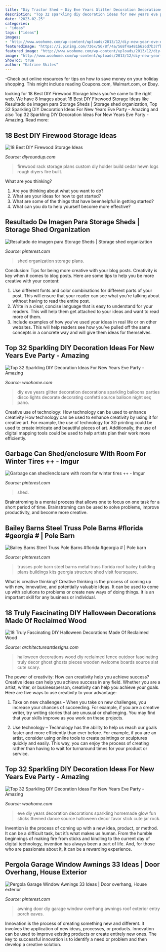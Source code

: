 ```yaml
---
title: "Diy Tractor Shed ~ Diy Eve Years Glitter Decoration Decorations Sparkling Balloons Parties Disco Lights Decorate Decorating Confetti Source Balloon Night Seç Pano"
description: "Top 32 sparkling diy decoration ideas for new years eve party"
date: "2023-02-25"
categories:
- "ideas"
tags: ["ideas"]
images:
- "http://www.woohome.com/wp-content/uploads/2013/12/diy-new-year-eve-decorations-20.jpg"
featuredImage: "https://i.pinimg.com/736x/56/8f/4a/568f4a481b626d7b37fb1b8fbd27df3c.jpg"
featured_image: "http://www.woohome.com/wp-content/uploads/2013/12/diy-new-year-eve-decorations-20.jpg"
image: "http://www.woohome.com/wp-content/uploads/2013/12/diy-new-year-eve-decorations-16-2.jpg"
ShowToc: true
author: "Katrine Skiles"
---
```



-Check out online resources for tips on how to save money on your holiday shopping. This might include reading Coupons.com, Walmart.com, or Ebay.

	

		
looking for 18 Best DIY Firewood Storage Ideas you've came to the right web. We have 8 Images about 18 Best DIY Firewood Storage Ideas like Resultado de imagen para Storage Sheds | Storage shed organization, Top 32 Sparkling DIY Decoration Ideas For New Years Eve Party - Amazing and also Top 32 Sparkling DIY Decoration Ideas For New Years Eve Party - Amazing. Read more:
		
    
## 18 Best DIY Firewood Storage Ideas

<img loading=lazy src="http://diyroundup.com/wp-content/uploads/2016/12/Firewood-Rack-From-Rough-Hewn-Cedar-Logs.jpeg" onerror="this.onerror=null;this.src='https://tse1.mm.bing.net/th?id=OIP.tzAMA7mxvV9VV-_l9pNcfAHaJ4&amp;pid=15.1';" alt="18 Best DIY Firewood Storage Ideas">

_Source: diyroundup.com_

>firewood rack storage plans custom diy holder build cedar hewn logs rough diyers fire built. 

	

What are you thinking?
1. Are you thinking about what you want to do?
2. What are your ideas for how to get started? 
3. What are some of the things that have beenhelpful in getting started?
4. What can you do to help yourself become more effective?

    
## Resultado De Imagen Para Storage Sheds | Storage Shed Organization

<img loading=lazy src="https://i.pinimg.com/736x/56/8f/4a/568f4a481b626d7b37fb1b8fbd27df3c.jpg" onerror="this.onerror=null;this.src='https://tse2.mm.bing.net/th?id=OIP.gtzKs8H1cYhKu4sV4NGOQQHaJ3&amp;pid=15.1';" alt="Resultado de imagen para Storage Sheds | Storage shed organization">

_Source: pinterest.com_

>shed organization storage plans. 

	

Conclusion: Tips for being more creative with your blog posts.
Creativity is key when it comes to blog posts. Here are some tips to help you be more creative with your content: 
1. Use different fonts and color combinations for different parts of your post. This will ensure that your reader can see what you’re talking about without having to read the entire post. 
2. Write in a clear, concise language that is easy to understand for your readers. This will help them get attached to your ideas and want to read more of them. 
3. Include examples of how you’ve used your ideas in real life or on other websites. This will help readers see how you’ve pulled off the same concepts in a concrete way and will give them ideas for themselves. 

    
## Top 32 Sparkling DIY Decoration Ideas For New Years Eve Party - Amazing

<img loading=lazy src="http://www.woohome.com/wp-content/uploads/2013/12/diy-new-year-eve-decorations-16-2.jpg" onerror="this.onerror=null;this.src='https://tse4.mm.bing.net/th?id=OIP.o598cfSnBrZRtR62dIQiIAHaRC&amp;pid=15.1';" alt="Top 32 Sparkling DIY Decoration Ideas For New Years Eve Party - Amazing">

_Source: woohome.com_

>diy eve years glitter decoration decorations sparkling balloons parties disco lights decorate decorating confetti source balloon night seç pano. 

	

Creative use of technology: How technology can be used to enhance creativity
How technology can be used to enhance creativity by using it for creative art. For example, the use of technology for 3D printing could be used to create intricate and beautiful pieces of art. Additionally, the use of digital mapping tools could be used to help artists plan their work more efficiently.

    
## Garbage Can Shed/enclosure With Room For Winter Tires ++ - Imgur

<img loading=lazy src="https://i.pinimg.com/736x/ef/c7/b1/efc7b1e092a3d894292afba12e6cc755.jpg" onerror="this.onerror=null;this.src='https://tse4.mm.bing.net/th?id=OIP.c4bFzaVY_lIxrboF1LhcRQHaJ4&amp;pid=15.1';" alt="Garbage can shed/enclosure with room for winter tires ++ - Imgur">

_Source: pinterest.com_

>shed. 

	

Brainstroming is a mental process that allows one to focus on one task for a short period of time. Brainstroming can be used to solve problems, improve productivity, and become more creative.

    
## Bailey Barns Steel Truss Pole Barns #florida #georgia # | Pole Barn

<img loading=lazy src="https://i.pinimg.com/736x/84/5e/f3/845ef35533371b4eb08e983a2e1047ed.jpg" onerror="this.onerror=null;this.src='https://tse4.mm.bing.net/th?id=OIP.Pd17AfHuMqFLfzz0K9D-oQHaFj&amp;pid=15.1';" alt="Bailey Barns Steel Truss Pole Barns #florida #georgia # | Pole barn">

_Source: pinterest.com_

>trusses pole barn steel barns metal truss florida roof bailey building plans buildings kits georgia structure shed visit foursquare. 

	

What is creative thinking?
Creative thinking is the process of coming up with new, innovative, and potentially valuable ideas. It can be used to come up with solutions to problems or create new ways of doing things. It is an important skill for any business or individual.

    
## 18 Truly Fascinating DIY Halloween Decorations Made Of Reclaimed Wood

<img loading=lazy src="http://www.architectureartdesigns.com/wp-content/uploads/2016/09/9-8.jpg" onerror="this.onerror=null;this.src='https://tse4.mm.bing.net/th?id=OIP.MkHW-hO0ZQ2iNMTEMF1dVwHaNI&amp;pid=15.1';" alt="18 Truly Fascinating DIY Halloween Decorations Made Of Reclaimed Wood">

_Source: architectureartdesigns.com_

>halloween decorations wood diy reclaimed fence outdoor fascinating truly decor ghost ghosts pieces wooden welcome boards source slat cute scary. 

	

The power of creativity: How can creativity help you achieve success?
Creative ideas can help you achieve success in any field. Whether you are a artist, writer, or businessperson, creativity can help you achieve your goals. Here are five ways to use creativity to your advantage: 
1. Take on new challenges – When you take on new challenges, you increase your chances of succeeding. For example, if you are a creative writer, try writing stories that are unusual or challenging. You may find that your skills improve as you work on these projects. 

2. Use technology – Technology has the ability to help us reach our goals faster and more efficiently than ever before. For example, if you are an artist, consider using online tools to create paintings or sculptures quickly and easily. This way, you can enjoy the process of creating rather than having to wait for turnaround times for your product or service. 


    
## Top 32 Sparkling DIY Decoration Ideas For New Years Eve Party - Amazing

<img loading=lazy src="http://www.woohome.com/wp-content/uploads/2013/12/diy-new-year-eve-decorations-20.jpg" onerror="this.onerror=null;this.src='https://tse4.mm.bing.net/th?id=OIP.o9Nc2ChZElrNrT0siW87FQHaLE&amp;pid=15.1';" alt="Top 32 Sparkling DIY Decoration Ideas For New Years Eve Party - Amazing">

_Source: woohome.com_

>eve diy years decoration decorations sparkling homemade glow fun sticks themed dance source halloween decor favor stick cute jar rock. 

	

Invention is the process of coming up with a new idea, product, or method. It can be a difficult task, but it’s what makes us human. From the humble beginnings of making fire from sticks and kindling to the current day of digital technology, invention has always been a part of life. And, for those who are passionate about it, it can be a rewarding experience.

    
## Pergola Garage Window Awnings 33 Ideas | Door Overhang, House Exterior

<img loading=lazy src="https://i.pinimg.com/736x/37/00/a1/3700a162f283945e0be8857d93add30f.jpg" onerror="this.onerror=null;this.src='https://tse1.mm.bing.net/th?id=OIP.rCjVv2A3xJfMrHyrpbwfOwAAAA&amp;pid=15.1';" alt="Pergola Garage Window Awnings 33 Ideas | Door overhang, House exterior">

_Source: pinterest.com_

>awning door diy garage window overhang awnings roof exterior entry porch eaves. 

	

Innovation is the process of creating something new and different. It involves the application of new ideas, processes, or products. Innovation can be used to improve existing products or create entirely new ones. The key to successful innovation is to identify a need or problem and then develop a creative solution.

